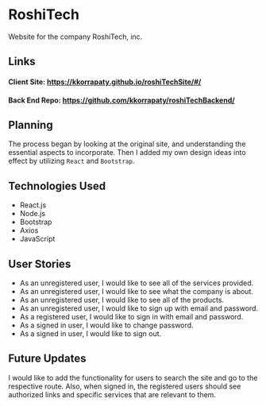 # RoshiTech

Website for the company RoshiTech, inc.

## Links

#### Client Site: <https://kkorrapaty.github.io/roshiTechSite/#/>

#### Back End Repo: <https://github.com/kkorrapaty/roshiTechBackend/>

## Planning

The process began by looking at the original site, and understanding the essential aspects to incorporate. Then I added my own design ideas into effect by utilizing `React` and `Bootstrap`.

## Technologies Used

-   React.js
-   Node.js
-   Bootstrap
-   Axios
-   JavaScript

## User Stories

-   As an unregistered user, I would like to see all of the services provided.
-   As an unregistered user, I would like to see what the company is about.
-   As an unregistered user, I would like to see all of the products.
-   As an unregistered user, I would like to sign up with email and password.
-   As a registered user, I would like to sign in with email and password.
-   As a signed in user, I would like to change password.
-   As a signed in user, I would like to sign out.

## Future Updates

I would like to add the functionality for users to search the site and go to the respective route. Also, when signed in, the registered users should see authorized links and specific services that are relevant to them.
